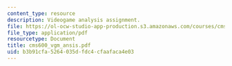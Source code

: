 ```yaml
---
content_type: resource
description: Videogame analysis assignment.
file: https://ol-ocw-studio-app-production.s3.amazonaws.com/courses/cms-600-videogame-theory-and-analysis-fall-2007/b3b91cfa5264035dfdc4cfaafaca4e03_cms600_vgm_ansis.pdf
file_type: application/pdf
resourcetype: Document
title: cms600_vgm_ansis.pdf
uid: b3b91cfa-5264-035d-fdc4-cfaafaca4e03
---
```

